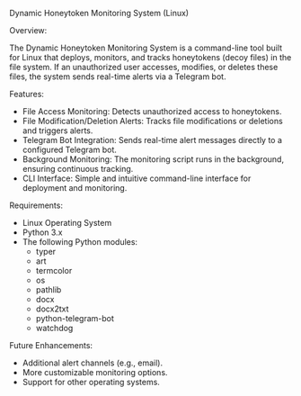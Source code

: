 Dynamic Honeytoken Monitoring System (Linux)

Overview:

The Dynamic Honeytoken Monitoring System is a command-line tool built for Linux that deploys, monitors, and tracks honeytokens (decoy files) in the file system. If an unauthorized user accesses, modifies, or deletes these files, the system sends real-time alerts via a Telegram bot.

Features:

- File Access Monitoring: Detects unauthorized access to honeytokens.
- File Modification/Deletion Alerts: Tracks file modifications or deletions and triggers alerts.
- Telegram Bot Integration: Sends real-time alert messages directly to a configured Telegram bot.
- Background Monitoring: The monitoring script runs in the background, ensuring continuous tracking.
- CLI Interface: Simple and intuitive command-line interface for deployment and monitoring.

Requirements:

- Linux Operating System
- Python 3.x
- The following Python modules:
    - typer
    - art
    - termcolor
    - os
    - pathlib
    - docx
    - docx2txt
    - python-telegram-bot
    - watchdog
      
Future Enhancements:

- Additional alert channels (e.g., email).
- More customizable monitoring options.
- Support for other operating systems.
